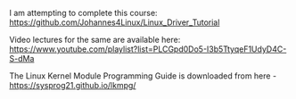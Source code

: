 I am attempting to complete this course:
https://github.com/Johannes4Linux/Linux_Driver_Tutorial

Video lectures for the same are available here:
https://www.youtube.com/playlist?list=PLCGpd0Do5-I3b5TtyqeF1UdyD4C-S-dMa

The Linux Kernel Module Programming Guide is downloaded from here -
https://sysprog21.github.io/lkmpg/
